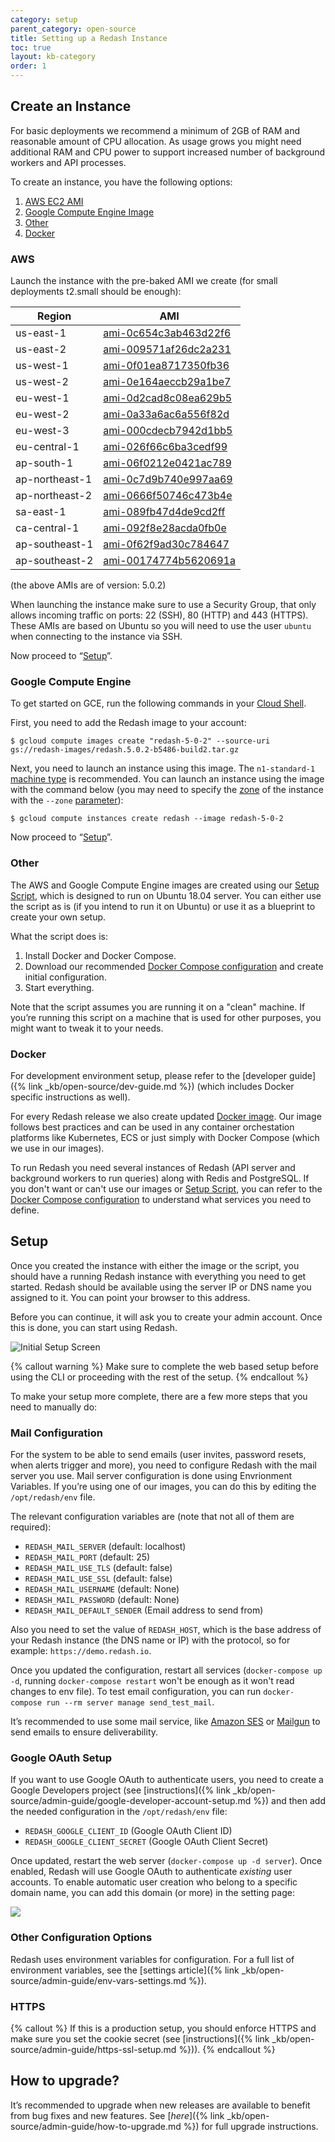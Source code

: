 ```yaml
---
category: setup
parent_category: open-source
title: Setting up a Redash Instance
toc: true
layout: kb-category
order: 1
---
```


## Create an Instance

For basic deployments we recommend a minimum of 2GB of RAM and reasonable amount of CPU allocation. As usage grows you might need additional RAM and CPU power to support increased number of background workers and API processes.

To create an instance, you have the following options:

1. [AWS EC2 AMI](#aws)
2. [Google Compute Engine Image](#gce)
3. [Other](#other)
4. [Docker](#docker)

### <a name="aws"></a> AWS

Launch the instance with the pre-baked AMI we create (for small deployments t2.small should be enough):

| Region | AMI |
| ------------- | -------------|
| us-east-1 | [ami-0c654c3ab463d22f6](https://console.aws.amazon.com/ec2/home?region=us-east-1#LaunchInstanceWizard:ami=ami-0c654c3ab463d22f6) |
| us-east-2 | [ami-009571af26dc2a231](https://console.aws.amazon.com/ec2/home?region=us-east-2#LaunchInstanceWizard:ami=ami-009571af26dc2a231) |
| us-west-1 | [ami-0f01ea8717350fb36](https://console.aws.amazon.com/ec2/home?region=us-west-1#LaunchInstanceWizard:ami=ami-0f01ea8717350fb36) |
| us-west-2 | [ami-0e164aeccb29a1be7](https://console.aws.amazon.com/ec2/home?region=us-west-2#LaunchInstanceWizard:ami=ami-0e164aeccb29a1be7) |
| eu-west-1 | [ami-0d2cad8c08ea629b5](https://console.aws.amazon.com/ec2/home?region=eu-west-1#LaunchInstanceWizard:ami=ami-0d2cad8c08ea629b5) |
| eu-west-2 | [ami-0a33a6ac6a556f82d](https://console.aws.amazon.com/ec2/home?region=eu-west-2#LaunchInstanceWizard:ami=ami-0a33a6ac6a556f82d) |
| eu-west-3 | [ami-000cdecb7942d1bb5](https://console.aws.amazon.com/ec2/home?region=eu-west-3#LaunchInstanceWizard:ami=ami-000cdecb7942d1bb5) |
| eu-central-1 | [ami-026f66c6ba3cedf99](https://console.aws.amazon.com/ec2/home?region=eu-central-1#LaunchInstanceWizard:ami=ami-026f66c6ba3cedf99) |
| ap-south-1 | [ami-06f0212e0421ac789](https://console.aws.amazon.com/ec2/home?region=ap-south-1#LaunchInstanceWizard:ami=ami-06f0212e0421ac789) |
| ap-northeast-1 | [ami-0c7d9b740e997aa69](https://console.aws.amazon.com/ec2/home?region=ap-northeast-1#LaunchInstanceWizard:ami=ami-0c7d9b740e997aa69) |
| ap-northeast-2 | [ami-0666f50746c473b4e](https://console.aws.amazon.com/ec2/home?region=ap-northeast-2#LaunchInstanceWizard:ami=ami-0666f50746c473b4e) |
| sa-east-1 | [ami-089fb47d4de9cd2ff](https://console.aws.amazon.com/ec2/home?region=sa-east-1#LaunchInstanceWizard:ami=ami-089fb47d4de9cd2ff) |
| ca-central-1 | [ami-092f8e28acda0fb0e](https://console.aws.amazon.com/ec2/home?region=ca-central-1#LaunchInstanceWizard:ami=ami-092f8e28acda0fb0e) |
| ap-southeast-1 | [ami-0f62f9ad30c784647](https://console.aws.amazon.com/ec2/home?region=ap-southeast-1#LaunchInstanceWizard:ami=ami-0f62f9ad30c784647) |
| ap-southeast-2 | [ami-00174774b5620691a](https://console.aws.amazon.com/ec2/home?region=ap-southeast-2#LaunchInstanceWizard:ami=ami-00174774b5620691a) |

(the above AMIs are of version: 5.0.2)

When launching the instance make sure to use a Security Group, that only allows incoming traffic on ports: 22 (SSH), 80 (HTTP) and 443 (HTTPS). These AMIs are based on Ubuntu so you will need to use the user `ubuntu` when connecting to the instance via SSH.

Now proceed to “[Setup](#setup-redash-instance-setup)”.

### <a name="gce"></a> Google Compute Engine

To get started on GCE, run the following commands in your [Cloud Shell](https://console.cloud.google.com/compute/instances?cloudshell=true).

First, you need to add the Redash image to your account:

```
$ gcloud compute images create "redash-5-0-2" --source-uri gs://redash-images/redash.5.0.2-b5486-build2.tar.gz
```

Next, you need to launch an instance using this image. The `n1-standard-1` [machine type](https://cloud.google.com/compute/docs/machine-types#standard_machine_types) is recommended. You can launch an instance using the image with the command below (you may need to specify the [zone](https://cloud.google.com/compute/docs/regions-zones/#available) of the instance with the `--zone` [parameter](https://cloud.google.com/sdk/gcloud/reference/compute/instances/create#--zone)):

```
$ gcloud compute instances create redash --image redash-5-0-2
```

Now proceed to “[Setup](#setup-redash-instance-setup)”.

### <a name="other"></a> Other

The AWS and Google Compute Engine images are created using our [Setup Script](https://github.com/getredash/redash/tree/master/setup), which is designed to run on Ubuntu 18.04 server. You can either use the script as is (if you intend to run it on Ubuntu) or use it as a blueprint to create your own setup.

What the script does is:

1. Install Docker and Docker Compose.
2. Download our recommended [Docker Compose configuration](https://github.com/getredash/redash/blob/master/setup/docker-compose.yml) and create initial configuration.
3. Start everything.

Note that the script assumes you are running it on a "clean" machine. If you’re running this script on a machine that is used for other purposes, you might want to tweak it to your needs.

### <a name="docker"></a> Docker

For development environment setup, please refer to the [developer guide]({% link _kb/open-source/dev-guide.md %}) (which includes Docker specific instructions as well).

For every Redash release we also create updated [Docker image](https://hub.docker.com/r/redash/redash). Our image follows best practices and can be used in any container orchestation platforms like Kubernetes, ECS or just simply with Docker Compose (which we use in our images).

To run Redash you need several instances of Redash (API server and background workers to run queries) along with Redis and PostgreSQL. If you don't want or can't use our images or [Setup Script](https://github.com/getredash/redash/tree/master/setup), you can refer to the [Docker Compose configuration](https://github.com/getredash/redash/blob/master/setup/docker-compose.yml) to understand what services you need to define.

## <a name="setup-redash-instance-setup"></a> Setup

Once you created the instance with either the image or the script, you should have a running Redash instance with everything you need to get started. Redash should be available using the server IP or DNS name you assigned to it. You can point your browser to this address. 

Before you can continue, it will ask you to create your admin account. Once this is done, you can start using Redash. 

![Initial Setup Screen](/assets/images/docs/redash_initial_setup.png)

{% callout warning %}
Make sure to complete the web based setup before using the CLI or proceeding with the rest of the setup.
{% endcallout %}

To make your setup more complete, there are a few more steps that you need to manually do:

### Mail Configuration

For the system to be able to send emails (user invites, password resets, when alerts trigger and more), you need to configure Redash with the mail server you use. Mail server configuration is done using Envrionment Variables. If you’re using one of our images, you can do this by editing the `/opt/redash/env` file.

The relevant configuration variables are (note that not all of them are required):

* `REDASH_MAIL_SERVER` (default: localhost)
* `REDASH_MAIL_PORT` (default: 25)
* `REDASH_MAIL_USE_TLS` (default: false)
* `REDASH_MAIL_USE_SSL` (default: false)
* `REDASH_MAIL_USERNAME` (default: None)
* `REDASH_MAIL_PASSWORD` (default: None)
* `REDASH_MAIL_DEFAULT_SENDER` (Email address to send from)

Also you need to set the value of `REDASH_HOST`, which is the base address of your Redash instance (the DNS name or IP) with the protocol, so for example: `https://demo.redash.io`.

Once you updated the configuration, restart all services (`docker-compose up -d`, running `docker-compose restart` won't be enough as it won't read changes to env file). To test email configuration, you can run `docker-compose run --rm server manage send_test_mail`.

It’s recommended to use some mail service, like [Amazon SES](https://aws.amazon.com/ses/) or [Mailgun](http://www.mailgun.com/) to send emails to ensure deliverability.

### Google OAuth Setup

If you want to use Google OAuth to authenticate users, you need to create a Google Developers project (see [instructions]({% link _kb/open-source/admin-guide/google-developer-account-setup.md %}) and then add the needed configuration in the `/opt/redash/env` file:

* `REDASH_GOOGLE_CLIENT_ID` (Google OAuth Client ID)
* `REDASH_GOOGLE_CLIENT_SECRET` (Google OAuth Client Secret)

Once updated, restart the web server (`docker-compose up -d server`). Once enabled, Redash will use Google OAuth to authenticate _existing_ user accounts. To enable automatic user creation who belong to a specific domain name, you can add this domain (or more) in the setting page:

![](/assets/images/docs/redash_google_oauth_domain.png)

### Other Configuration Options

Redash uses environment variables for configuration. For a full list of environment variables, see the [settings article]({% link _kb/open-source/admin-guide/env-vars-settings.md %}).


### HTTPS

{% callout %}
If this is a production setup, you should enforce HTTPS and make sure you set the cookie secret (see [instructions]({% link _kb/open-source/admin-guide/https-ssl-setup.md %})).
{% endcallout %}

## How to upgrade?

It’s recommended to upgrade when new releases are available to benefit from bug fixes and new features. See [_here_]({% link _kb/open-source/admin-guide/how-to-upgrade.md %}) for full upgrade instructions.
